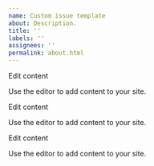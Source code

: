 ```yaml
---
name: Custom issue template
about: Description.
title: ''
labels: ''
assignees: ''
permalink: about.html
---
```


Edit content

Use the editor to add content to your site.

Edit content

Use the editor to add content to your site.

Edit content

Use the editor to add content to your site.

